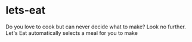 # lets-eat
 Do you love to cook but can never decide what to make? Look no further. Let's Eat automatically selects a meal for you to make
